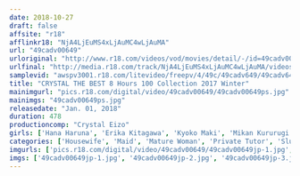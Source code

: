 ```yaml
---
date: 2018-10-27
draft: false
affsite: "r18"
afflinkr18: "NjA4LjEuMS4xLjAuMC4wLjAuMA"
url: "49cadv00649"
urloriginal: "http://www.r18.com/videos/vod/movies/detail/-/id=49cadv00649"
urlfinal: "http://media.r18.com/track/NjA4LjEuMS4xLjAuMC4wLjAuMA/videos/vod/movies/detail/-/id=49cadv00649"
samplevid: "awspv3001.r18.com/litevideo/freepv/4/49c/49cadv649/49cadv649_dmb_w.mp4"
title: "CRYSTAL THE BEST 8 Hours 100 Collection 2017 Winter"
mainimgurl: "pics.r18.com/digital/video/49cadv00649/49cadv00649ps.jpg"
mainimgs: "49cadv00649ps.jpg"
releasedate: "Jan. 01, 2018"
duration: 478
productioncomp: "Crystal Eizo"
girls: ['Hana Haruna', 'Erika Kitagawa', 'Kyoko Maki', 'Mikan Kururugi', 'Reiko Kobayakawa', 'Mao Kurata', 'Mayu Suzuki', 'Kimika Ichijo', 'Ayumi Kimito', 'Yuri Oshikawa']
categories: ['Housewife', 'Maid', 'Mature Woman', 'Private Tutor', 'Slut', 'Married Woman', 'School Swimsuits', 'Relatives', 'Cheating Wife', 'Compilation']
imgurls: ['pics.r18.com/digital/video/49cadv00649/49cadv00649jp-1.jpg', 'pics.r18.com/digital/video/49cadv00649/49cadv00649jp-2.jpg', 'pics.r18.com/digital/video/49cadv00649/49cadv00649jp-3.jpg', 'pics.r18.com/digital/video/49cadv00649/49cadv00649jp-4.jpg', 'pics.r18.com/digital/video/49cadv00649/49cadv00649jp-5.jpg', 'pics.r18.com/digital/video/49cadv00649/49cadv00649jp-6.jpg', 'pics.r18.com/digital/video/49cadv00649/49cadv00649jp-7.jpg', 'pics.r18.com/digital/video/49cadv00649/49cadv00649jp-8.jpg', 'pics.r18.com/digital/video/49cadv00649/49cadv00649jp-9.jpg', 'pics.r18.com/digital/video/49cadv00649/49cadv00649jp-10.jpg', 'pics.r18.com/digital/video/49cadv00649/49cadv00649jp-11.jpg', 'pics.r18.com/digital/video/49cadv00649/49cadv00649jp-12.jpg', 'pics.r18.com/digital/video/49cadv00649/49cadv00649jp-13.jpg', 'pics.r18.com/digital/video/49cadv00649/49cadv00649jp-14.jpg', 'pics.r18.com/digital/video/49cadv00649/49cadv00649jp-15.jpg', 'pics.r18.com/digital/video/49cadv00649/49cadv00649jp-16.jpg', 'pics.r18.com/digital/video/49cadv00649/49cadv00649jp-17.jpg', 'pics.r18.com/digital/video/49cadv00649/49cadv00649jp-18.jpg', 'pics.r18.com/digital/video/49cadv00649/49cadv00649jp-19.jpg', 'pics.r18.com/digital/video/49cadv00649/49cadv00649jp-20.jpg']
imgs: ['49cadv00649jp-1.jpg', '49cadv00649jp-2.jpg', '49cadv00649jp-3.jpg', '49cadv00649jp-4.jpg', '49cadv00649jp-5.jpg', '49cadv00649jp-6.jpg', '49cadv00649jp-7.jpg', '49cadv00649jp-8.jpg', '49cadv00649jp-9.jpg', '49cadv00649jp-10.jpg', '49cadv00649jp-11.jpg', '49cadv00649jp-12.jpg', '49cadv00649jp-13.jpg', '49cadv00649jp-14.jpg', '49cadv00649jp-15.jpg', '49cadv00649jp-16.jpg', '49cadv00649jp-17.jpg', '49cadv00649jp-18.jpg', '49cadv00649jp-19.jpg', '49cadv00649jp-20.jpg']
---
```


